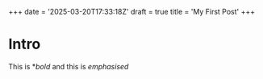 +++
date = '2025-03-20T17:33:18Z'
draft = true
title = 'My First Post'
+++
# Intro

This is **bold* and this is *emphasised*